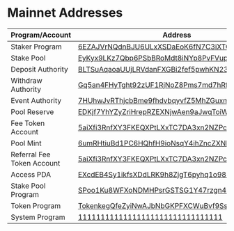 # Mainnet Addresses

| Program/Account            | Address                                                                                                                 |
| -------------------------- | ----------------------------------------------------------------------------------------------------------------------- |
| Staker Program             | [6EZAJVrNQdnBJU6ULxXSDaEoK6fN7C3iXTCkZKRWDdGM](https://solscan.io/account/6EZAJVrNQdnBJU6ULxXSDaEoK6fN7C3iXTCkZKRWDdGM) |
| Stake Pool                 | [EyKyx9LKz7Qbp6PSbBRoMdt8iNYp8PvFVupQTQRMY9AM](https://solscan.io/account/EyKyx9LKz7Qbp6PSbBRoMdt8iNYp8PvFVupQTQRMY9AM) |
| Deposit Authority          | [BLTSuAqaoaUUjLRVdanFXGBi2fef5pwhKN23kCMVgX2T](https://solscan.io/account/BLTSuAqaoaUUjLRVdanFXGBi2fef5pwhKN23kCMVgX2T) |
| Withdraw Authority         | [Gq5an4FHyTght92zUF1RjNoZ8Pms7md7hRfGVHeswZku](https://solscan.io/account/Gq5an4FHyTght92zUF1RjNoZ8Pms7md7hRfGVHeswZku) |
| Event Authority            | [7HUhwJvRThjcbBme9fhdvbqyvfZ5MhZGuxm5hEkZFLhY](https://solscan.io/account/7HUhwJvRThjcbBme9fhdvbqyvfZ5MhZGuxm5hEkZFLhY) |
| Pool Reserve               | [EDKjf7YhYZyZriHrepRZEXNjwAen9aJwqToiWWqKf9yU](https://solscan.io/account/EDKjf7YhYZyZriHrepRZEXNjwAen9aJwqToiWWqKf9yU) |
| Fee Token Account          | [5aiXfi3RnfXY3FKEQXPtLXxTC7DA3xn2NZPcQvhRPtod](https://solscan.io/account/5aiXfi3RnfXY3FKEQXPtLXxTC7DA3xn2NZPcQvhRPtod) |
| Pool Mint                  | [6umRHtiuBd1PC6HQhfH9ioNsqY4ihZncZXNPiGu3d3rN](https://solscan.io/account/6umRHtiuBd1PC6HQhfH9ioNsqY4ihZncZXNPiGu3d3rN) |
| Referral Fee Token Account | [5aiXfi3RnfXY3FKEQXPtLXxTC7DA3xn2NZPcQvhRPtod](https://solscan.io/account/5aiXfi3RnfXY3FKEQXPtLXxTC7DA3xn2NZPcQvhRPtod) |
| Access PDA                 | [EXcdEB4Sy1ikfsXDdLRK9h8ZjgT6pyhq1o98RM7eeYr](https://solscan.io/account/EXcdEB4Sy1ikfsXDdLRK9h8ZjgT6pyhq1o98RM7eeYr)   |
| Stake Pool Program         | [SPoo1Ku8WFXoNDMHPsrGSTSG1Y47rzgn41SLUNakuHy](https://solscan.io/account/SPoo1Ku8WFXoNDMHPsrGSTSG1Y47rzgn41SLUNakuHy)   |
| Token Program              | [TokenkegQfeZyiNwAJbNbGKPFXCWuBvf9Ss623VQ5DA](https://solscan.io/account/TokenkegQfeZyiNwAJbNbGKPFXCWuBvf9Ss623VQ5DA)   |
| System Program             | [11111111111111111111111111111111](https://solscan.io/account/11111111111111111111111111111111)                         |
